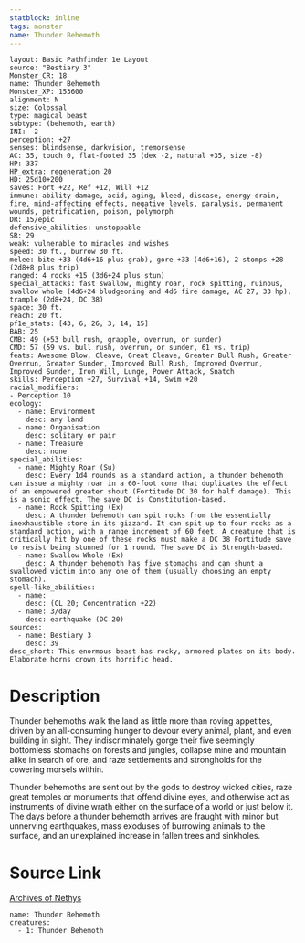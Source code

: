```yaml
---
statblock: inline
tags: monster
name: Thunder Behemoth
---
```

```statblock
layout: Basic Pathfinder 1e Layout
source: "Bestiary 3"
Monster_CR: 18
name: Thunder Behemoth
Monster_XP: 153600
alignment: N
size: Colossal
type: magical beast
subtype: (behemoth, earth)
INI: -2
perception: +27
senses: blindsense, darkvision, tremorsense
AC: 35, touch 0, flat-footed 35 (dex -2, natural +35, size -8)
HP: 337
HP_extra: regeneration 20
HD: 25d10+200
saves: Fort +22, Ref +12, Will +12
immune: ability damage, acid, aging, bleed, disease, energy drain, fire, mind-affecting effects, negative levels, paralysis, permanent wounds, petrification, poison, polymorph
DR: 15/epic
defensive_abilities: unstoppable
SR: 29
weak: vulnerable to miracles and wishes
speed: 30 ft., burrow 30 ft.
melee: bite +33 (4d6+16 plus grab), gore +33 (4d6+16), 2 stomps +28 (2d8+8 plus trip)
ranged: 4 rocks +15 (3d6+24 plus stun)
special_attacks: fast swallow, mighty roar, rock spitting, ruinous, swallow whole (4d6+24 bludgeoning and 4d6 fire damage, AC 27, 33 hp), trample (2d8+24, DC 38)
space: 30 ft.
reach: 20 ft.
pf1e_stats: [43, 6, 26, 3, 14, 15]
BAB: 25
CMB: 49 (+53 bull rush, grapple, overrun, or sunder)
CMD: 57 (59 vs. bull rush, overrun, or sunder, 61 vs. trip)
feats: Awesome Blow, Cleave, Great Cleave, Greater Bull Rush, Greater Overrun, Greater Sunder, Improved Bull Rush, Improved Overrun, Improved Sunder, Iron Will, Lunge, Power Attack, Snatch
skills: Perception +27, Survival +14, Swim +20
racial_modifiers:
- Perception 10
ecology:
  - name: Environment
    desc: any land
  - name: Organisation
    desc: solitary or pair
  - name: Treasure
    desc: none
special_abilities:
  - name: Mighty Roar (Su)
    desc: Every 1d4 rounds as a standard action, a thunder behemoth can issue a mighty roar in a 60-foot cone that duplicates the effect of an empowered greater shout (Fortitude DC 30 for half damage). This is a sonic effect. The save DC is Constitution-based.
  - name: Rock Spitting (Ex)
    desc: A thunder behemoth can spit rocks from the essentially inexhaustible store in its gizzard. It can spit up to four rocks as a standard action, with a range increment of 60 feet. A creature that is critically hit by one of these rocks must make a DC 38 Fortitude save to resist being stunned for 1 round. The save DC is Strength-based.
  - name: Swallow Whole (Ex)
    desc: A thunder behemoth has five stomachs and can shunt a swallowed victim into any one of them (usually choosing an empty stomach).
spell-like_abilities:
  - name:
    desc: (CL 20; Concentration +22)
  - name: 3/day
    desc: earthquake (DC 20)
sources:
  - name: Bestiary 3
    desc: 39
desc_short: This enormous beast has rocky, armored plates on its body. Elaborate horns crown its horrific head.
```
# Description
Thunder behemoths walk the land as little more than roving appetites, driven by an all-consuming hunger to devour every animal, plant, and even building in sight. They indiscriminately gorge their five seemingly bottomless stomachs on forests and jungles, collapse mine and mountain alike in search of ore, and raze settlements and strongholds for the cowering morsels within.

Thunder behemoths are sent out by the gods to destroy wicked cities, raze great temples or monuments that offend divine eyes, and otherwise act as instruments of divine wrath either on the surface of a world or just below it. The days before a thunder behemoth arrives are fraught with minor but unnerving earthquakes, mass exoduses of burrowing animals to the surface, and an unexplained increase in fallen trees and sinkholes.
# Source Link
[Archives of Nethys](https://aonprd.com/MonsterDisplay.aspx?ItemName=Thunder%20Behemoth)
```encounter-table
name: Thunder Behemoth
creatures:
  - 1: Thunder Behemoth
```
